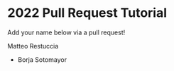 # 2022 Pull Request Tutorial

Add your name below via a pull request!

Matteo Restuccia
* Borja Sotomayor